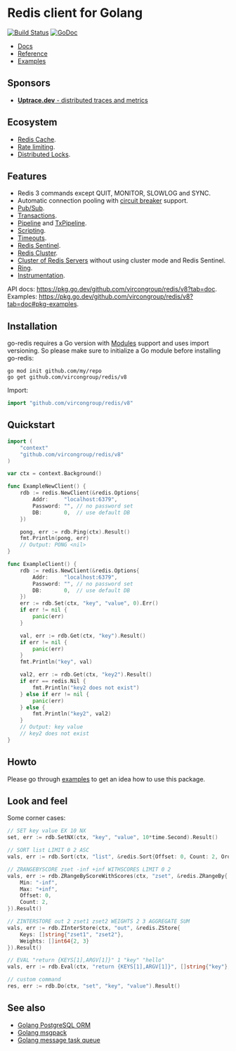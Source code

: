 # Redis client for Golang

[![Build Status](https://travis-ci.org/go-redis/redis.png?branch=master)](https://travis-ci.org/go-redis/redis)
[![GoDoc](https://godoc.org/github.com/vircongroup/redis?status.svg)](https://pkg.go.dev/github.com/vircongroup/redis/v8?tab=doc)

- [Docs](https://redis.uptrace.dev)
- [Reference](https://pkg.go.dev/github.com/vircongroup/redis/v8?tab=doc)
- [Examples](https://pkg.go.dev/github.com/vircongroup/redis/v8?tab=doc#pkg-examples)

## Sponsors

- [**Uptrace.dev** - distributed traces and metrics](https://uptrace.dev)

## Ecosystem

- [Redis Cache](https://github.com/go-redis/cache).
- [Rate limiting](https://github.com/vircongroup/redis_rate).
- [Distributed Locks](https://github.com/bsm/redislock).

## Features

- Redis 3 commands except QUIT, MONITOR, SLOWLOG and SYNC.
- Automatic connection pooling with
  [circuit breaker](https://en.wikipedia.org/wiki/Circuit_breaker_design_pattern) support.
- [Pub/Sub](https://pkg.go.dev/github.com/vircongroup/redis/v8?tab=doc#PubSub).
- [Transactions](https://pkg.go.dev/github.com/vircongroup/redis/v8?tab=doc#example-Client-TxPipeline).
- [Pipeline](https://pkg.go.dev/github.com/vircongroup/redis/v8?tab=doc#example-Client-Pipeline) and
  [TxPipeline](https://pkg.go.dev/github.com/vircongroup/redis/v8?tab=doc#example-Client-TxPipeline).
- [Scripting](https://pkg.go.dev/github.com/vircongroup/redis/v8?tab=doc#Script).
- [Timeouts](https://pkg.go.dev/github.com/vircongroup/redis/v8?tab=doc#Options).
- [Redis Sentinel](https://pkg.go.dev/github.com/vircongroup/redis/v8?tab=doc#NewFailoverClient).
- [Redis Cluster](https://pkg.go.dev/github.com/vircongroup/redis/v8?tab=doc#NewClusterClient).
- [Cluster of Redis Servers](https://pkg.go.dev/github.com/vircongroup/redis/v8?tab=doc#example-NewClusterClient--ManualSetup)
  without using cluster mode and Redis Sentinel.
- [Ring](https://pkg.go.dev/github.com/vircongroup/redis/v8?tab=doc#NewRing).
- [Instrumentation](https://pkg.go.dev/github.com/vircongroup/redis/v8?tab=doc#ex-package--Instrumentation).

API docs: https://pkg.go.dev/github.com/vircongroup/redis/v8?tab=doc. Examples:
https://pkg.go.dev/github.com/vircongroup/redis/v8?tab=doc#pkg-examples.

## Installation

go-redis requires a Go version with [Modules](https://github.com/golang/go/wiki/Modules) support and
uses import versioning. So please make sure to initialize a Go module before installing go-redis:

```shell
go mod init github.com/my/repo
go get github.com/vircongroup/redis/v8
```

Import:

```go
import "github.com/vircongroup/redis/v8"
```

## Quickstart

```go
import (
    "context"
    "github.com/vircongroup/redis/v8"  
)

var ctx = context.Background()

func ExampleNewClient() {
    rdb := redis.NewClient(&redis.Options{
        Addr:     "localhost:6379",
        Password: "", // no password set
        DB:       0,  // use default DB
    })

    pong, err := rdb.Ping(ctx).Result()
    fmt.Println(pong, err)
    // Output: PONG <nil>
}

func ExampleClient() {
    rdb := redis.NewClient(&redis.Options{
        Addr:     "localhost:6379",
        Password: "", // no password set
        DB:       0,  // use default DB
    })
    err := rdb.Set(ctx, "key", "value", 0).Err()
    if err != nil {
        panic(err)
    }

    val, err := rdb.Get(ctx, "key").Result()
    if err != nil {
        panic(err)
    }
    fmt.Println("key", val)

    val2, err := rdb.Get(ctx, "key2").Result()
    if err == redis.Nil {
        fmt.Println("key2 does not exist")
    } else if err != nil {
        panic(err)
    } else {
        fmt.Println("key2", val2)
    }
    // Output: key value
    // key2 does not exist
}
```

## Howto

Please go through [examples](https://pkg.go.dev/github.com/vircongroup/redis/v8?tab=doc#pkg-examples)
to get an idea how to use this package.

## Look and feel

Some corner cases:

```go
// SET key value EX 10 NX
set, err := rdb.SetNX(ctx, "key", "value", 10*time.Second).Result()

// SORT list LIMIT 0 2 ASC
vals, err := rdb.Sort(ctx, "list", &redis.Sort{Offset: 0, Count: 2, Order: "ASC"}).Result()

// ZRANGEBYSCORE zset -inf +inf WITHSCORES LIMIT 0 2
vals, err := rdb.ZRangeByScoreWithScores(ctx, "zset", &redis.ZRangeBy{
    Min: "-inf",
    Max: "+inf",
    Offset: 0,
    Count: 2,
}).Result()

// ZINTERSTORE out 2 zset1 zset2 WEIGHTS 2 3 AGGREGATE SUM
vals, err := rdb.ZInterStore(ctx, "out", &redis.ZStore{
    Keys: []string{"zset1", "zset2"},
    Weights: []int64{2, 3}
}).Result()

// EVAL "return {KEYS[1],ARGV[1]}" 1 "key" "hello"
vals, err := rdb.Eval(ctx, "return {KEYS[1],ARGV[1]}", []string{"key"}, "hello").Result()

// custom command
res, err := rdb.Do(ctx, "set", "key", "value").Result()
```

## See also

- [Golang PostgreSQL ORM](https://github.com/go-pg/pg)
- [Golang msgpack](https://github.com/vmihailenco/msgpack)
- [Golang message task queue](https://github.com/vmihailenco/taskq)
